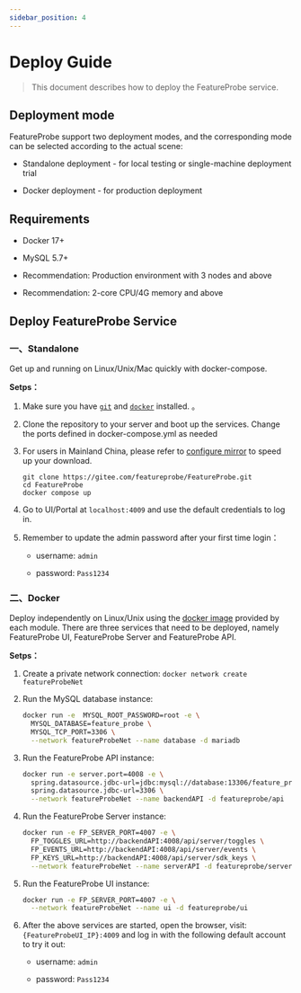 ```yaml
---
sidebar_position: 4
---
```


# Deploy Guide

> This document describes how to deploy the FeatureProbe service.

## Deployment mode

FeatureProbe support two deployment modes, and the corresponding mode can be selected according to the actual scene:

- Standalone deployment - for local testing or single-machine deployment trial

- Docker deployment - for production deployment

## Requirements

* Docker 17+

* MySQL 5.7+

* Recommendation: Production environment with 3 nodes and above

- Recommendation: 2-core CPU/4G memory and above

## Deploy FeatureProbe Service

### 一、Standalone

Get up and running on Linux/Unix/Mac quickly with docker-compose.

**Setps：**

1. Make sure you have [`git`](https://git-scm.com/) and [`docker`](https://www.docker.com/) installed. 。

2. Clone the repository to your server and boot up the services. Change the ports defined in docker-compose.yml as needed

3. For users in Mainland China, please refer to [configure mirror](https://github.com/FeatureProbe/FeatureProbe/blob/main/DOCKER_HUB.md) to speed up your download.

   ```shell
   git clone https://gitee.com/featureprobe/FeatureProbe.git
   cd FeatureProbe
   docker compose up
   ```

4. Go to UI/Portal at `localhost:4009` and use the default credentials to log in.

5. Remember to update the admin password after your first time login：

   - username: `admin`

   - password: `Pass1234`

### 二、Docker

Deploy independently on Linux/Unix using the [docker image](https://hub.docker.com/u/featureprobe) provided by each module. There are three services that need to be deployed, namely FeatureProbe UI, FeatureProbe Server and FeatureProbe API.

**Setps：**

1. Create a private network connection: `docker network create featureProbeNet`

2. Run the MySQL database instance:

   ```bash
   docker run -e  MYSQL_ROOT_PASSWORD=root -e \
     MYSQL_DATABASE=feature_probe \
     MYSQL_TCP_PORT=3306 \
     --network featureProbeNet --name database -d mariadb
   ```

3. Run the FeatureProbe API instance:

   ```bash
   docker run -e server.port=4008 -e \
     spring.datasource.jdbc-url=jdbc:mysql://database:13306/feature_probe \
     spring.datasource.jdbc-url=3306 \
     --network featureProbeNet --name backendAPI -d featureprobe/api
   ```

4. Run the FeatureProbe Server instance:

   ```bash
   docker run -e FP_SERVER_PORT=4007 -e \
     FP_TOGGLES_URL=http://backendAPI:4008/api/server/toggles \
     FP_EVENTS_URL=http://backendAPI:4008/api/server/events \
     FP_KEYS_URL=http://backendAPI:4008/api/server/sdk_keys \
     --network featureProbeNet --name serverAPI -d featureprobe/server
   ```

5. Run the FeatureProbe UI instance:

   ```bash
   docker run -e FP_SERVER_PORT=4007 -e \
     --network featureProbeNet --name ui -d featureprobe/ui
   ```

6. After the above services are started, open the browser, visit: `{FeatureProbeUI_IP}:4009` and log in with the following default account to try it out:

   - username: `admin`

   - password: `Pass1234`



